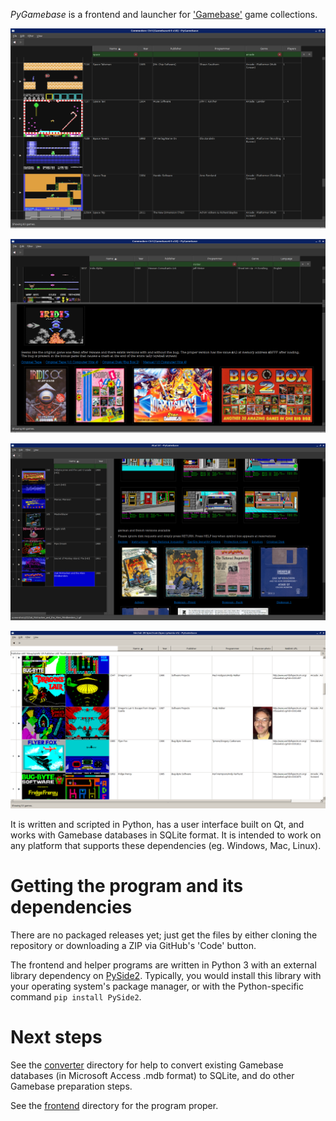 _PyGamebase_ is a frontend and launcher for ['Gamebase'](https://www.bu22.com/) game collections.

[<img src="./pic1.png" alt="Image of frontend" width="800px"/>](./pic1.png)

[<img src="./pic2.png" alt="Image of frontend" width="800px"/>](./pic2.png)

[<img src="./pic3.png" alt="Image of frontend" width="800px"/>](./pic3.png)

[<img src="./pic4.png" alt="Image of frontend" width="800px"/>](./pic4.png)

It is written and scripted in Python, has a user interface built on Qt, and works with Gamebase databases in SQLite format. It is intended to work on any platform that supports these dependencies (eg. Windows, Mac, Linux).

# Getting the program and its dependencies

There are no packaged releases yet; just get the files by either cloning the repository or downloading a ZIP via GitHub's 'Code' button.

The frontend and helper programs are written in Python 3 with an external library dependency on [PySide2](https://pypi.org/project/PySide2/). Typically, you would install this library with your operating system's package manager, or with the Python-specific command `pip install PySide2`.

# Next steps

See the [converter](converter) directory for help to convert existing Gamebase databases (in Microsoft Access .mdb format) to SQLite, and do other Gamebase preparation steps.

See the [frontend](frontend) directory for the program proper.
